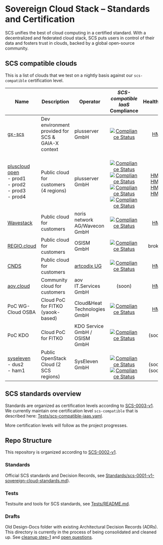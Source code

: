 <!-- markdownlint-disable -->
# Sovereign Cloud Stack – Standards and Certification

SCS unifies the best of cloud computing in a certified standard. With a decentralized and federated cloud stack, SCS puts users in control of their data and fosters trust in clouds, backed by a global open-source community.

## SCS compatible clouds

This is a list of clouds that we test on a nightly basis against our `scs-compatible` certification level.

| Name                                                                                                           | Description                                       | Operator                      |                                                         _SCS-compatible IaaS_ Compliance                                                              |                                                        HealthMon                                                         |
| -------------------------------------------------------------------------------------------------------------- | ------------------------------------------------- | ----------------------------- | :---------------------------------------------------------------------------------------------------------------------------------------------------: | :----------------------------------------------------------------------------------------------------------------------: |
| [gx-scs](https://github.com/SovereignCloudStack/docs/blob/main/community/cloud-resources/plusserver-gx-scs.md) | Dev environment provided for SCS & GAIA-X context | plusserver GmbH               | [![Compliance Status](https://img.shields.io/github/actions/workflow/status/SovereignCloudStack/standards/check-gx-scs-v3.yml?label=v3)](https://github.com/SovereignCloudStack/standards/actions/workflows/check-gx-scs-v3.yml)   |                               [HM](https://health.gx-scs.sovereignit.cloud:3000/)                                        |
| [pluscloud open](https://www.plusserver.com/en/products/pluscloud-open)<br />- prod1<br />- prod2<br />- prod3<br />- prod4 | Public cloud for customers (4 regions)   | plusserver GmbH               | &nbsp;<br />[![Compliance Status](https://img.shields.io/github/actions/workflow/status/SovereignCloudStack/standards/check-pco-prod1-v2.yml?label=v2)](https://github.com/SovereignCloudStack/standards/actions/workflows/check-pco-prod1-v2.yml)<br />[![Compliance Status](https://img.shields.io/github/actions/workflow/status/SovereignCloudStack/standards/check-pco-prod2-v2.yml?label=v2)](https://github.com/SovereignCloudStack/standards/actions/workflows/check-pco-prod2-v2.yml)<br />[![Compliance Status](https://img.shields.io/github/actions/workflow/status/SovereignCloudStack/standards/check-pco-prod3-v2.yml?label=v2)](https://github.com/SovereignCloudStack/standards/actions/workflows/check-pco-prod3-v2.yml)<br />[![Compliance Status](https://img.shields.io/github/actions/workflow/status/SovereignCloudStack/standards/check-pco-prod4-v2.yml?label=v2)](https://github.com/SovereignCloudStack/standards/actions/workflows/check-pco-prod4-v2.yml) | &nbsp;<br />[HM1](https://health.prod1.plusserver.sovereignit.cloud:3000/d/9ltTEmlnk/openstack-health-monitor2?orgId=1&var-mycloud=plus-pco)<br />[HM2](https://health.prod1.plusserver.sovereignit.cloud:3000/d/9ltTEmlnk/openstack-health-monitor2?orgId=1&var-mycloud=plus-prod2)<br />[HM3](https://health.prod1.plusserver.sovereignit.cloud:3000/d/9ltTEmlnk/openstack-health-monitor2?orgId=1&var-mycloud=plus-prod3)<br />[HM4](https://health.prod1.plusserver.sovereignit.cloud:3000/d/9ltTEmlnk/openstack-health-monitor2?orgId=1&var-mycloud=plus-prod4) |
| [Wavestack](https://www.noris.de/wavestack-cloud/)                                                             | Public cloud for customers                        | noris network AG/Wavecon GmbH | [![Compliance Status](https://img.shields.io/github/actions/workflow/status/SovereignCloudStack/standards/check-wavestack-v3.yml?label=v3)](https://github.com/SovereignCloudStack/standards/actions/workflows/check-wavestack-v3.yml) |                               [HM](https://health.wavestack1.sovereignit.cloud:3000/)                                    |
| [REGIO.cloud](https://regio.digital)                                                                           | Public cloud for customers                        | OSISM GmbH                    | [![Compliance Status](https://img.shields.io/github/actions/workflow/status/SovereignCloudStack/standards/check-regio-a-v4.yml?label=v4)](https://github.com/SovereignCloudStack/standards/actions/workflows/check-regio-a-v4.yml)   |   broken <!--[HM](https://apimon.services.regio.digital/public-dashboards/17cf094a47404398a5b8e35a4a3968d4?orgId=1&refresh=5m)-->      |
| [CNDS](https://cnds.io/)                                                                                       | Public cloud for customers                        | [artcodix UG](https://artcodix.com/) | [![Compliance Status](https://img.shields.io/github/actions/workflow/status/SovereignCloudStack/standards/check-artcodix-v3.yml?label=v3)](https://github.com/SovereignCloudStack/standards/actions/workflows/check-artcodix-v3.yml)  |                                 [HM](https://ohm.muc.cloud.cnds.io/)                                              |
| [aov.cloud](https://www.aov.de/)                                                                                   | Community cloud for customers                     | aov IT.Services GmbH          |    (soon)                                                                                                                                             |                               [HM](https://health.aov.cloud/)                                                            |
| PoC WG-Cloud OSBA                                                                                              | Cloud PoC for FITKO (yaook-based)                 | Cloud&amp;Heat Technologies GmbH | [![Compliance Status](https://img.shields.io/github/actions/workflow/status/SovereignCloudStack/standards/check-poc-wgcloud-v4.yml?label=v4)](https://github.com/SovereignCloudStack/standards/actions/workflows/check-poc-wgcloud-v4.yml)  | [HM](https://health.poc-wgcloud.osba.sovereignit.cloud:3000/d/9ltTEmlnk/openstack-health-monitor2?var-mycloud=poc-wgcloud&orgId=1) |
| PoC KDO                                                                                                        | Cloud PoC for FITKO                               | KDO Service GmbH / OSISM GmbH | [![Compliance Status](https://img.shields.io/github/actions/workflow/status/SovereignCloudStack/standards/check-poc-kdo-v4.yml?label=v4)](https://github.com/SovereignCloudStack/standards/actions/workflows/check-poc-kdo-v4.yml)  |  (soon) |
| [syseleven](https://www.syseleven.de/en/products-services/openstack-cloud/)<br />- dus2<br />- ham1            | Public OpenStack Cloud (2 SCS regions)            | SysEleven GmbH                | &nbsp;<br />[![Compliance Status](https://img.shields.io/github/actions/workflow/status/SovereignCloudStack/standards/check-syseleven-dus2-v3.yml?label=v3)](https://github.com/SovereignCloudStack/standards/actions/workflows/check-syseleven-dus2-v3.yml)<br />[![Compliance Status](https://img.shields.io/github/actions/workflow/status/SovereignCloudStack/standards/check-syseleven-ham1-v3.yml?label=v3)](https://github.com/SovereignCloudStack/standards/actions/workflows/check-syseleven-ham1-v3.yml)  | &nbsp;<br />(soon)<br />(soon) |

## SCS standards overview

Standards are organized as certification levels according to [SCS-0003-v1](https://github.com/SovereignCloudStack/standards/blob/main/Standards/scs-0003-v1-sovereign-cloud-standards-yaml.md). We currently maintain one certification level `scs-compatible` that is described here: [Tests/scs-compatible-iaas.yaml](Tests/scs-compatible-iaas.yaml).

More certification levels will follow as the project progresses.

## Repo Structure

This repository is organized according to [SCS-0002-v1](https://github.com/SovereignCloudStack/standards/blob/main/Standards/scs-0002-v1-standards-docs-org.md).

### Standards

Official SCS standards and Decision Records, see [Standards/scs-0001-v1-sovereign-cloud-standards.md](https://github.com/SovereignCloudStack/standards/blob/main/Standards/scs-0001-v1-sovereign-cloud-standards.md)).

### Tests

Testsuite and tools for SCS standards, see [Tests/README.md](https://github.com/SovereignCloudStack/standards/blob/main/Tests/README.md).

### Drafts

Old Design-Docs folder with existing Architectural Decision Records (ADRs). This directory is currently in the process of being consolidated and cleaned up. See [cleanup step-1](https://github.com/SovereignCloudStack/standards/blob/main/Standards/scs-0002-v1-standards-docs-org.md#suggested-cleanup-step-1) and [open questions](https://github.com/SovereignCloudStack/standards/blob/main/Standards/scs-0002-v1-standards-docs-org.md#open-questions).
